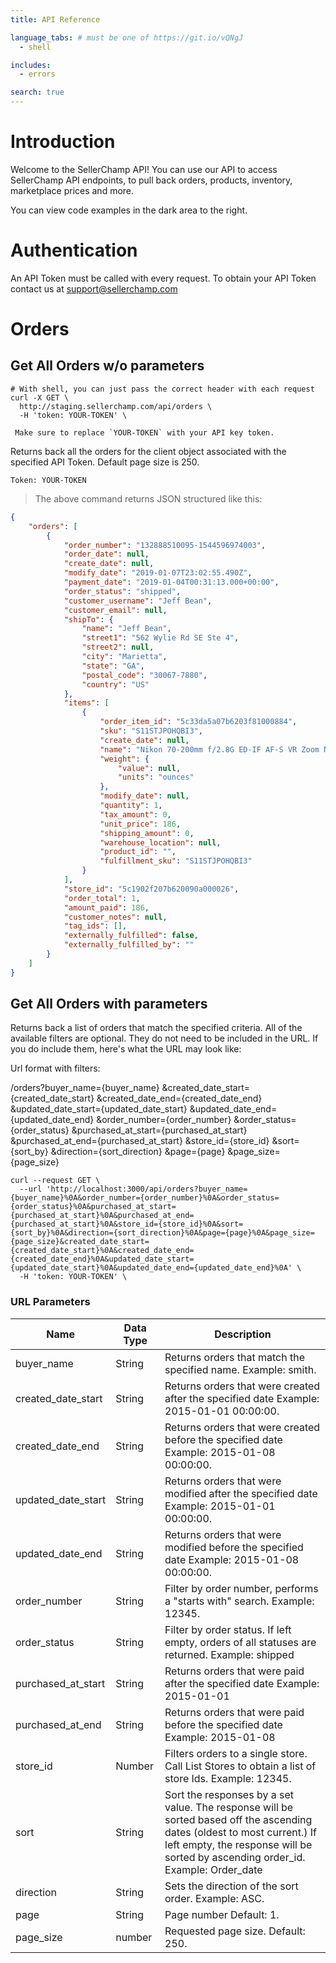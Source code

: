 ```yaml
---
title: API Reference

language_tabs: # must be one of https://git.io/vQNgJ
  - shell

includes:
  - errors

search: true
---
```


# Introduction

Welcome to the SellerChamp API! You can use our API to access SellerChamp API endpoints, to pull back orders, products, inventory, marketplace prices and more.

You can view code examples in the dark area to the right.

# Authentication

An API Token must be called with every request.  To obtain your API Token contact us at support@sellerchamp.com

# Orders

## Get All Orders w/o parameters

```shell
# With shell, you can just pass the correct header with each request
curl -X GET \
  http://staging.sellerchamp.com/api/orders \
  -H 'token: YOUR-TOKEN' \

 Make sure to replace `YOUR-TOKEN` with your API key token.
```

Returns back all the orders for the client object associated with the specified API Token.  Default page size is 250.

`Token: YOUR-TOKEN`

> The above command returns JSON structured like this:

```json
{
    "orders": [
        {
            "order_number": "132888510095-1544596974003",
            "order_date": null,
            "create_date": null,
            "modify_date": "2019-01-07T23:02:55.490Z",
            "payment_date": "2019-01-04T00:31:13.000+00:00",
            "order_status": "shipped",
            "customer_username": "Jeff Bean",
            "customer_email": null,
            "shipTo": {
                "name": "Jeff Bean",
                "street1": "562 Wylie Rd SE Ste 4",
                "street2": null,
                "city": "Marietta",
                "state": "GA",
                "postal_code": "30067-7880",
                "country": "US"
            },
            "items": [
                {
                    "order_item_id": "5c33da5a07b6203f81000884",
                    "sku": "S11STJPOHQBI3",
                    "create_date": null,
                    "name": "Nikon 70-200mm f/2.8G ED-IF AF-S VR Zoom Nikkor Lens-needs work",
                    "weight": {
                        "value": null,
                        "units": "ounces"
                    },
                    "modify_date": null,
                    "quantity": 1,
                    "tax_amount": 0,
                    "unit_price": 186,
                    "shipping_amount": 0,
                    "warehouse_location": null,
                    "product_id": "",
                    "fulfillment_sku": "S11STJPOHQBI3"
                }
            ],
            "store_id": "5c1902f207b620090a000026",
            "order_total": 1,
            "amount_paid": 186,
            "customer_notes": null,
            "tag_ids": [],
            "externally_fulfilled": false,
            "externally_fulfilled_by": ""
        }
    ]
}
```

## Get All Orders with parameters

Returns back a list of orders that match the specified criteria. All of the available filters are optional. They do not need to be included in the URL. If you do include them, here's what the URL may look like:

Url format with filters:

/orders?buyer_name={buyer_name}
&created_date_start={created_date_start}
&created_date_end={created_date_end}
&updated_date_start={updated_date_start}
&updated_date_end={updated_date_end}
&order_number={order_number}
&order_status={order_status}
&purchased_at_start={purchased_at_start}
&purchased_at_end={purchased_at_start}
&store_id={store_id}
&sort={sort_by}
&direction={sort_direction}
&page={page}
&page_size={page_size}


```shell
curl --request GET \
  --url 'http://localhost:3000/api/orders?buyer_name={buyer_name}%0A&order_number={order_number}%0A&order_status={order_status}%0A&purchased_at_start={purchased_at_start}%0A&purchased_at_end={purchased_at_start}%0A&store_id={store_id}%0A&sort={sort_by}%0A&direction={sort_direction}%0A&page={page}%0A&page_size={page_size}&created_date_start={created_date_start}%0A&created_date_end={created_date_end}%0A&updated_date_start={updated_date_start}%0A&updated_date_end={updated_date_end}%0A' \
  -H 'token: YOUR-TOKEN' \
```
### URL Parameters

Name | Data Type | Description
-------------- | -------------- | --------------
buyer_name | String | Returns orders that match the specified name. Example: smith.
created_date_start | String | Returns orders that were created after the specified date Example: 2015-01-01 00:00:00.
created_date_end | String | Returns orders that were created before the specified date Example: 2015-01-08 00:00:00.
updated_date_start | String | Returns orders that were modified after the specified date Example: 2015-01-01 00:00:00.
updated_date_end | String | Returns orders that were modified before the specified date Example: 2015-01-08 00:00:00.
order_number | String | Filter by order number, performs a "starts with" search. Example: 12345.
order_status | String | Filter by order status. If left empty, orders of all statuses are returned. Example: shipped
purchased_at_start | String | Returns orders that were paid after the specified date Example: 2015-01-01
purchased_at_end | String | Returns orders that were paid before the specified date Example: 2015-01-08
store_id | Number | Filters orders to a single store. Call List Stores to obtain a list of store Ids. Example: 12345.
sort | String | Sort the responses by a set value. The response will be sorted based off the ascending dates (oldest to most current.) If left empty, the response will be sorted by ascending order_id. Example: Order_date
direction | String | Sets the direction of the sort order. Example: ASC.
page | String | Page number Default: 1.
page_size | number | Requested page size. Default: 250.
